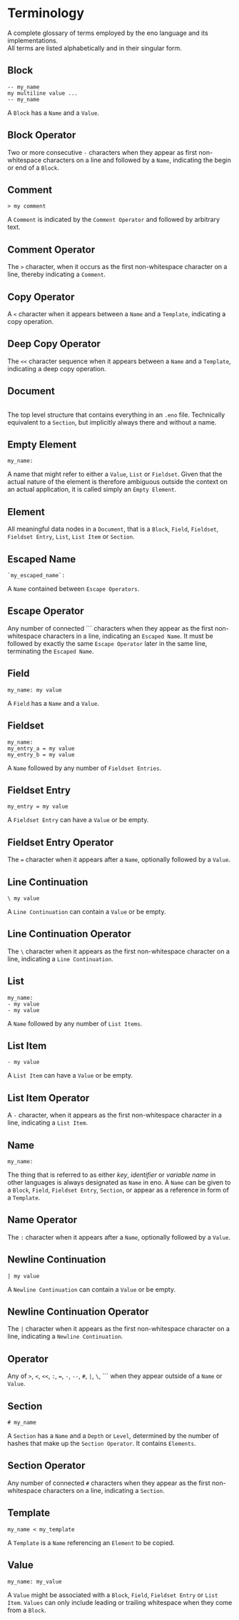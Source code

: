 # Terminology

A complete glossary of terms employed by the eno language and its implementations.  
All terms are listed alphabetically and in their singular form.

## Block

```eno
-- my_name
my multiline value ...
-- my_name
```

A `Block` has a `Name` and a `Value`.

## Block Operator

Two or more consecutive `-` characters when they appear as first non-whitespace characters on a line and followed by a `Name`, indicating the begin or end of a `Block`.

## Comment

```eno
> my comment
```

A `Comment` is indicated by the `Comment Operator` and followed by arbitrary text.

## Comment Operator

The `>` character, when it occurs as the first non-whitespace character on a line, thereby indicating a `Comment`.

## Copy Operator

A `<` character when it appears between a `Name` and a `Template`, indicating a copy operation.


## Deep Copy Operator

The `<<` character sequence when it appears between a `Name` and a `Template`, indicating a deep copy operation.

## Document

```eno
```

The top level structure that contains everything in an `.eno` file.
Technically equivalent to a `Section`, but implicitly always there and without a
name.

## Empty Element

```eno
my_name:
```

A name that might refer to either a `Value`, `List` or `Fieldset`. Given
that the actual nature of the element is therefore ambiguous outside the
context on an actual application, it is called simply an `Empty Element`.

## Element

All meaningful data nodes in a `Document`, that is a `Block`, `Field`, `Fieldset`, `Fieldset Entry`, `List`, `List Item` or `Section`.

## Escaped Name

```eno
`my_escaped_name`:
```

A `Name` contained between `Escape Operators`.

## Escape Operator

Any number of connected ``` characters when they appear as the first non-whitespace characters in a line, indicating an `Escaped Name`. It must be followed by exactly the same `Escape Operator` later in the same line, terminating the `Escaped Name`.

## Field

```eno
my_name: my value
```

A `Field` has a `Name` and a `Value`.

## Fieldset

```eno
my_name:
my_entry_a = my value
my_entry_b = my value
```
A `Name` followed by any number of `Fieldset Entries`.

## Fieldset Entry

```eno
my_entry = my value
```

A `Fieldset Entry` can have a `Value` or be empty.

## Fieldset Entry Operator

The `=` character when it appears after a `Name`, optionally followed by a `Value`.

## Line Continuation

```eno
\ my value
```

A `Line Continuation` can contain a `Value` or be empty.

## Line Continuation Operator

The `\` character when it appears as the first non-whitespace character on a line, indicating a `Line Continuation`.

## List

```eno
my_name:
- my value
- my value
```

A `Name` followed by any number of `List Items`.

## List Item

```eno
- my value
```

A `List Item` can have a `Value` or be empty.

## List Item Operator

A `-` character, when it appears as the first non-whitespace character in a line, indicating a `List Item`.

## Name

```eno
my_name:
```

The thing that is referred to as either *key*, *identifier* or *variable name* in other languages is always designated as `Name` in eno. A `Name` can be given to
a `Block`, `Field`, `Fieldset Entry`, `Section`, or appear as a reference in form of a `Template`.

## Name Operator

The `:` character when it appears after a `Name`, optionally followed by a `Value`.

## Newline Continuation

```eno
| my value
```

A `Newline Continuation` can contain a `Value` or be empty.

## Newline Continuation Operator

The `|` character when it appears as the first non-whitespace character on a line, indicating a `Newline Continuation`.

## Operator

Any of `>`, `<`, `<<`, `:`, `=`, `-`, `--`, `#`, `|`, `\`, ``` when they appear outside of a `Name` or `Value`.

## Section

```eno
# my_name
```

A `Section` has a `Name` and a `Depth` or `Level`, determined by the number of hashes that make up the `Section Operator`. It contains `Elements`. 

## Section Operator

Any number of connected `#` characters when they appear as the first non-whitespace characters on a line, indicating a `Section`.

## Template

```eno
my_name < my_template
```

A `Template` is a `Name` referencing an `Element` to be copied.

## Value

```eno
my_name: my_value
```

A `Value` might be associated with a `Block`, `Field`, `Fieldset Entry` or `List Item`.
`Values` can only include leading or trailing whitespace when they come from a `Block`.
